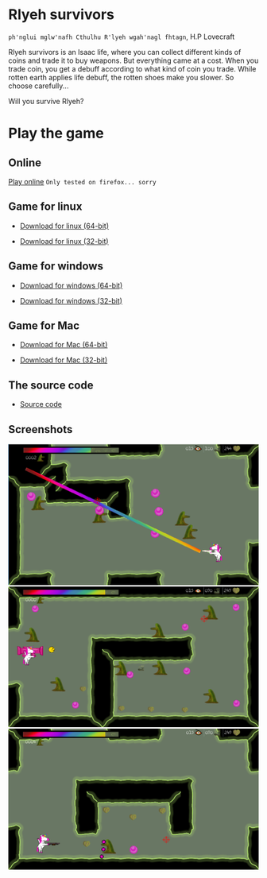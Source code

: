 # Rlyeh survivors

`ph'nglui mglw'nafh Cthulhu R'lyeh wgah'nagl fhtagn`, H.P Lovecraft

Rlyeh survivors is an Isaac life, where you can collect different kinds of coins and trade it to buy weapons. But everything came at a cost. When you trade coin, you get a debuff according to what kind of coin you trade. While rotten earth applies life debuff, the rotten shoes make you slower. So choose carefully...

Will you survive Rlyeh?
# Play the game

## Online

[Play online](https://ludum-rlyeh.github.io/rlyeh-survivors/rlyeh.html)
`Only tested on firefox... sorry`

## Game for linux

* [Download for linux (64-bit)](Rlyeh_Survivors.64)

* [Download for linux (32-bit)](Rlyeh_Survivors.32)

## Game for windows

* [Download for windows (64-bit)](Rlyeh_Survivors-64bits.exe)

* [Download for windows (32-bit)](Rlyeh_Survivors-32bits.exe)

## Game for Mac

* [Download for Mac (64-bit)](Rlyeh_Survivors.64.mac)

* [Download for Mac (32-bit)](Rlyeh_Survivors.32.mac)

## The source code
* [Source code](https://github.com/ludum-rlyeh/rlyeh-survivors)

## Screenshots

![Screen 1](screenshot1.png)
![Screen 2](screenshot2.png)
![Screen 3](screenshot3.png)